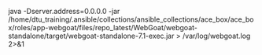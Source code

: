 java -Dserver.address=0.0.0.0 -jar /home/dtu_training/.ansible/collections/ansible_collections/ace_box/ace_box/roles/app-webgoat/files/repo_latest/WebGoat/webgoat-standalone/target/webgoat-standalone-7.1-exec.jar > /var/log/webgoat.log 2>&1
